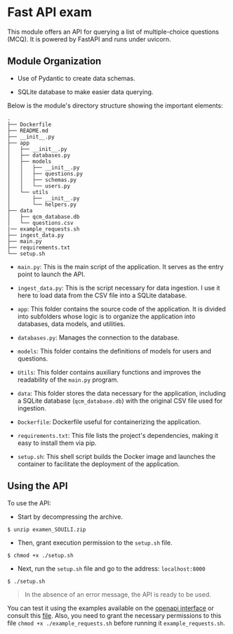 # Fast API exam

This module offers an API for querying a list of multiple-choice questions (MCQ). It is powered by FastAPI and runs under uvicorn.

## Module Organization

- Use of Pydantic to create data schemas.

- SQLite database to make easier data querying.

Below is the module's directory structure showing the important elements:

```
.
├── Dockerfile
├── README.md
├── __init__.py
├── app
│   ├── __init__.py
│   ├── databases.py
│   ├── models
│   │   ├── __init__.py
│   │   ├── questions.py
│   │   ├── schemas.py
│   │   └── users.py
│   └── utils
│       ├── __init__.py
│       └── helpers.py
├── data
│   ├── qcm_database.db
│   └── questions.csv
|── example_requests.sh
├── ingest_data.py
├── main.py
├── requirements.txt
└── setup.sh
```

- `main.py`: This is the main script of the application. It serves as the entry point to launch the API.

- `ingest_data.py`: This is the script necessary for data ingestion. I use it here to load data from the CSV file into a SQLite database.

- `app`: This folder contains the source code of the application. It is divided into subfolders whose logic is to organize the application into databases, data models, and utilities.

- `databases.py`: Manages the connection to the database.

- `models`: This folder contains the definitions of models for users and questions.

- `Utils`: This folder contains auxiliary functions and improves the readability of the `main.py` program.

- `data`: This folder stores the data necessary for the application, including a SQLite database (`qcm_database.db`) with the original CSV file used for ingestion.

- `Dockerfile`: Dockerfile useful for containerizing the application.

- `requirements.txt`: This file lists the project's dependencies, making it easy to install them via pip.

- `setup.sh`: This shell script builds the Docker image and launches the container to facilitate the deployment of the application.

## Using the API

To use the API:

- Start by decompressing the archive.

```code
$ unzip examen_SOUILI.zip
```

- Then, grant execution permission to the `setup.sh` file.

```code
$ chmod +x ./setup.sh
```

- Next, run the `setup.sh` file and go to the address: `localhost:8000`

```code
$ ./setup.sh
```

> In the absence of an error message, the API is ready to be used.

You can test it using the examples available on the [openapi interface]() or consult this [file](example_requests.sh). Also, you need to grant the necessary permissions to this file `chmod +x ./example_requests.sh` before running it `example_requests.sh`.
